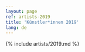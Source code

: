 ```yaml
---
layout: page
ref: artists-2019
title: 'Künstler*innen 2019'
lang: de
---
```


{% include artists/2019.md %}
